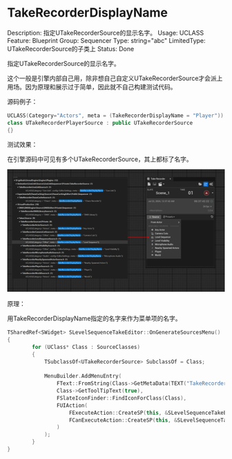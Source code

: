 # TakeRecorderDisplayName

Description: 指定UTakeRecorderSource的显示名字。
Usage: UCLASS
Feature: Blueprint
Group: Sequencer
Type: string="abc"
LimitedType: UTakeRecorderSource的子类上
Status: Done

指定UTakeRecorderSource的显示名字。

这个一般是引擎内部自己用，除非想自己自定义UTakeRecorderSource才会派上用场。因为原理和展示过于简单，因此就不自己构建测试代码。

源码例子：

```cpp
UCLASS(Category="Actors", meta = (TakeRecorderDisplayName = "Player"))
class UTakeRecorderPlayerSource : public UTakeRecorderSource
{}
```

测试效果：

在引擎源码中可见有多个UTakeRecorderSource，其上都标了名字。

![Untitled](TakeRecorderDisplayName/Untitled.png)

原理：

用TakeRecorderDisplayName指定的名字来作为菜单项的名字。

```cpp
TSharedRef<SWidget> SLevelSequenceTakeEditor::OnGenerateSourcesMenu()
{
		for (UClass* Class : SourceClasses)
		{
			TSubclassOf<UTakeRecorderSource> SubclassOf = Class;
		
			MenuBuilder.AddMenuEntry(
				FText::FromString(Class->GetMetaData(TEXT("TakeRecorderDisplayName"))),
				Class->GetToolTipText(true),
				FSlateIconFinder::FindIconForClass(Class),
				FUIAction(
					FExecuteAction::CreateSP(this, &SLevelSequenceTakeEditor::AddSourceFromClass, SubclassOf),
					FCanExecuteAction::CreateSP(this, &SLevelSequenceTakeEditor::CanAddSourceFromClass, SubclassOf)
				)
			);
		}
}
```